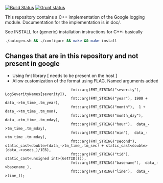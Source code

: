 [![Build Status](https://img.shields.io/travis/google/glog/master.svg?label=Travis)](https://travis-ci.org/google/glog/builds)
[![Grunt status](https://img.shields.io/appveyor/ci/google-admin/glog/master.svg?label=Appveyor)](https://ci.appveyor.com/project/google-admin/glog/history)

This repository contains a C++ implementation of the Google logging
module.  Documentation for the implementation is in doc/.

See INSTALL for (generic) installation instructions for C++: basically
```sh
./autogen.sh && ./configure && make && make install
```

## Changes that are in this repository and not present in google

* Using fmt library [ needs to be present on the host ]
* Allow customization of the format using FLAG. Named arguments added
```
                              fmt::arg(FMT_STRING("severity"), LogSeverityNames[severity]),
                              fmt::arg(FMT_STRING("year"), 1900 + data_->tm_time_.tm_year),
                              fmt::arg(FMT_STRING("month"),  1 + data_->tm_time_.tm_mon),
                              fmt::arg(FMT_STRING("month_day"),  data_->tm_time_.tm_mday),
                              fmt::arg(FMT_STRING("hour"),  data_->tm_time_.tm_mday),
                              fmt::arg(FMT_STRING("min"),  data_->tm_time_.tm_mday),
                              fmt::arg(FMT_STRING("second"),  static_cast<double>(data_->tm_time_.tm_sec) + static_cast<double>(data_->usecs_)/1E6),
                              fmt::arg(FMT_STRING("tid"),  static_cast<unsigned int>(GetTID())),
                              fmt::arg(FMT_STRING("basename"),  data_->basename_),
                              fmt::arg(FMT_STRING("line"),  data_->line_));
```